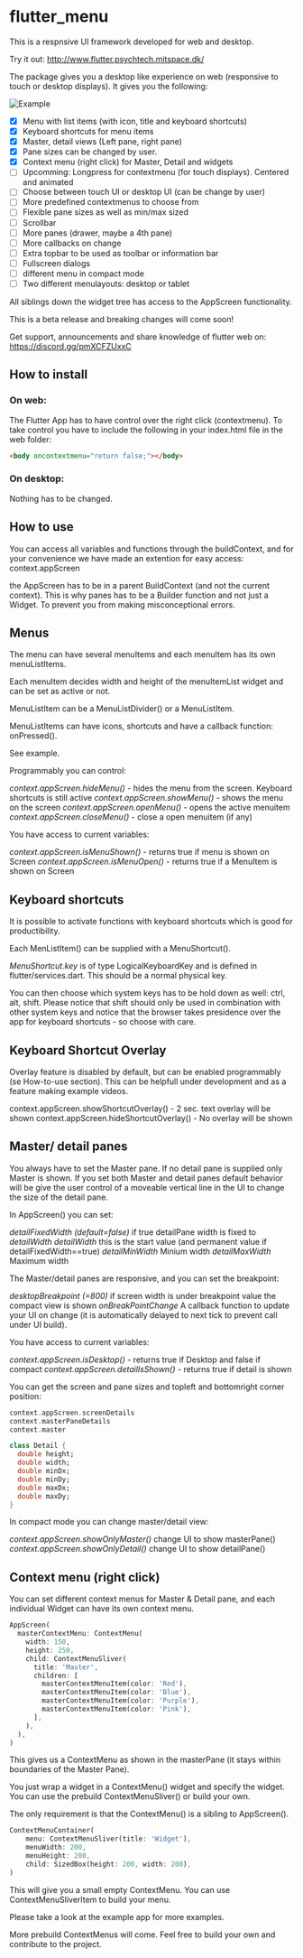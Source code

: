 # flutter_menu

This is a respnsive UI framework developed for web and desktop. 

Try it out: http://www.flutter.psychtech.mitspace.dk/

The package gives you a desktop like experience on web (responsive to touch or desktop displays). It gives you the following:

![Example](screenshots/example5.gif)

- [x] Menu with list items (with icon, title and keyboard shortcuts)
- [x] Keyboard shortcuts for menu items
- [x] Master, detail views (Left pane, right pane)
- [x] Pane sizes can be changed by user.
- [X] Context menu (right click) for Master, Detail and widgets
- [ ] Upcomming: Longpress for contextmenu (for touch displays). Centered and animated
- [ ] Choose between touch UI or desktop UI (can be change by user)
- [ ] More predefined contextmenus to choose from
- [ ] Flexible pane sizes as well as min/max sized
- [ ] Scrollbar
- [ ] More panes (drawer, maybe a 4th pane)
- [ ] More callbacks on change
- [ ] Extra topbar to be used as toolbar or information bar
- [ ] Fullscreen dialogs
- [ ] different menu in compact mode
- [ ] Two different menulayouts: desktop or tablet

All siblings down the widget tree has access to the AppScreen functionality.
 
This is a beta release and breaking changes will come soon!

Get support, announcements and share knowledge of flutter web on: https://discord.gg/pmXCFZUxxC

## How to install

### On web:

The Flutter App has to have control over the right click (contextmenu).
To take control you have to include the following in your index.html file in the web folder:

```html
<body oncontextmenu="return false;"></body>
```

### On desktop:

Nothing has to be changed.


## How to use

You can access all variables and functions through the buildContext, and for your convenience we have made an extention for easy access: context.appScreen

the AppScreen has to be in a parent BuildContext (and not the current context). This is why panes has to be a Builder function and not just a Widget. To prevent you from making misconceptional errors.

## Menus

The menu can have several menuItems and each menuItem has its own menuListItems.

Each menuItem decides width and height of the menuItemList widget and can be set as active or not.

MenuListItem can be a MenuListDivider() or a MenuListItem.

MenuListItems can have icons, shortcuts and have a callback function: onPressed().

See example.

Programmably you can control:

*context.appScreen.hideMenu()* - hides the menu from the screen. Keyboard shortcuts is still active
*context.appScreen.showMenu()* - shows the menu on the screen
*context.appScreen.openMenu()* - opens the active menuitem
*context.appScreen.closeMenu()* - close a open menuitem (if any)

You have access to current variables:

*context.appScreen.isMenuShown()* - returns true if menu is shown on Screen
*context.appScreen.isMenuOpen()* - returns true if a MenuItem is shown on Screen


## Keyboard shortcuts

It is possible to activate functions with keyboard shortcuts which is good for productibility.

Each MenListItem() can be supplied with a MenuShortcut().

*MenuShortcut.key* is of type LogicalKeyboardKey and is defined in flutter/services.dart. This should be a normal physical key. 

You can then choose which system keys has to be hold down as well: ctrl, alt, shift.
Please notice that shift should only be used in combination with other system keys and notice that the browser takes presidence over the app for keyboard shortcuts - so choose with care.


## Keyboard Shortcut Overlay

Overlay feature is disabled by default, but can be enabled programmably (se How-to-use section). This can be helpfull under development and as a feature making example videos.

context.appScreen.showShortcutOverlay()  - 2 sec. text overlay will be shown
context.appScreen.hideShortcutOverlay()  - No overlay will be shown

## Master/ detail panes

You always have to set the Master pane. If no detail pane is supplied only Master is shown.
If you set both Master and detail panes default behavior will be give the user control of a moveable vertical line in the UI to change the size of the detail pane.

In AppScreen() you can set:

*detailFixedWidth (default=false)* if true detailPane width is fixed to *detailWidth*
*detailWidth* this is the start value (and permanent value if detailFixedWidth==true)
*detailMinWidth* Minium width
*detailMaxWidth* Maximum width

The Master/detail panes are responsive, and you can set the breakpoint:

*desktopBreakpoint (=800)* if screen width is under breakpoint value the compact view is shown
*onBreakPointChange* A callback function to update your UI on change (it is automatically delayed to next tick to prevent call under UI build).

You have access to current variables:

*context.appScreen.isDesktop()* - returns true if Desktop and false if compact
*context.appScreen.detailIsShown()* - returns true if detail is shown

You can get the screen and pane sizes and topleft and bottomright corner position:

```dart
context.appScreen.screenDetails
context.masterPaneDetails
context.master
```
```dart
class Detail {
  double height;
  double width;
  double minDx;
  double minDy;
  double maxDx;
  double maxDy;
}
```

In compact mode you can change master/detail view:

*context.appScreen.showOnlyMaster()*  change UI to show masterPane()
*context.appScreen.showOnlyDetail()* change UI to show detailPane() 

## Context menu (right click)

You can set different context menus for Master & Detail pane, and each individual Widget can have its own context menu.


```dart
AppScreen(
  masterContextMenu: ContextMenu(
    width: 150,
    height: 250,
    child: ContextMenuSliver(
      title: 'Master',
      children: [
        masterContextMenuItem(color: 'Red'),
        masterContextMenuItem(color: 'Blue'),
        masterContextMenuItem(color: 'Purple'),
        masterContextMenuItem(color: 'Pink'),
      ],
    ),
  ),
)
```
This gives us a ContextMenu as shown in the masterPane (it stays within boundaries of the Master Pane).


You just wrap a widget in a ContextMenu() widget and specify the widget. You can use the prebuild ContextMenuSliver() or build your own. 

The only requirement is that the ContextMenu() is a sibling to AppScreen(). 

```dart
ContextMenuContainer(
    menu: ContextMenuSliver(title: 'Widget'),
    menuWidth: 200,
    menuHeight: 200,
    child: SizedBox(height: 200, width: 200),
)
```

This will give you a small empty ContextMenu. You can use ContextMenuSliverItem to build your menu.

Please take a look at the example app for more examples.

More prebuild ContextMenus will come. Feel free to build your own and contribute to the project.



